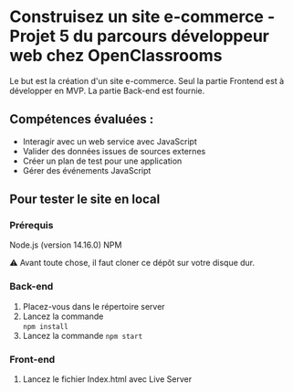 # Construisez un site e-commerce - Projet 5 du parcours développeur web chez OpenClassrooms

Le but est la création d'un site e-commerce. Seul la partie Frontend est à développer en MVP.
La partie Back-end est fournie.


## Compétences évaluées :
- Interagir avec un web service avec JavaScript
- Valider des données issues de sources externes
- Créer un plan de test pour une application
- Gérer des événements JavaScript


## Pour tester le site en local

### Prérequis
Node.js (version 14.16.0)
NPM 

⚠ Avant toute chose, il faut cloner ce dépôt sur votre disque dur.

### Back-end
1) Placez-vous dans le répertoire server
2) Lancez la commande  
`npm install`
3) Lancez la commande
`npm start`

### Front-end
1) Lancez le fichier Index.html avec Live Server




